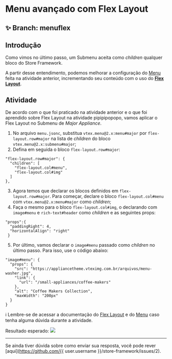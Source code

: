 # Menu avançado com Flex Layout

## :sparkles: **Branch:** menuflex

## Introdução 

Como vimos no último passo, um Submenu aceita como *children* qualquer bloco do Store Framework.  

A partir desse entendimento, podemos melhorar a configuração do [Menu](https://vtex.io/docs/components/all/vtex.menu/) feita na atividade anterior, incrementando seu conteúdo com o uso do [**Flex Layout**](https://vtex.io/docs/components/layout/vtex.flex-layout). 

## Atividade

De acordo com o que foi praticado na atividade anterior e o que foi aprendido sobre Flex Layout na atividade pipipipopopo, vamos aplicar o Flex Layout no Submenu de *Major Appliance*. 

1. No arquivo `menu.jsonc`, substitua `vtex.menu@2.x:menu#major` por `flex-layout.row#major` na lista de *children* do bloco `vtex.menu@2.x:submenu#major`;
2. Defina em seguida o bloco `flex-layout.row#major`: 

```
"flex-layout.row#major": {
  "children": [
    "flex-layout.col#menu",
    "flex-layout.col#img"
  ]
},
```
3. Agora temos que declarar os blocos definidos em  `flex-layout.row#major`. Para começar, declare o bloco `flex-layout.col#menu` com `vtex.menu@2.x:menu#major` como *children*;
4. Faça o mesmo para o bloco `flex-layout.col#img`, o declarando com `image#menu` e `rich-text#header` como *children* e as seguintes props:

```
"props":{
  "paddingRight": 4,
  "horizontalAlign": "right"
 }
```

5. Por último, vamos declarar o `image#menu` passado como *children* no último passo. Para isso, use o código abaixo: 

```
"image#menu": {
  "props": {
    "src": "https://appliancetheme.vteximg.com.br/arquivos/menu-washer.jpg",
    "link": {
      "url": "/small-appliances/coffee-makers"
    },
    "alt": "Coffee Makers Collection",
    "maxWidth": "200px"
  }
}
```

:information_source: Lembre-se de acessar a documentação do [Flex Layout](https://vtex.io/docs/components/layout/vtex.flex-layout) e do [Menu](https://vtex.io/docs/components/all/vtex.menu/) caso tenha alguma dúvida durante a atividade.

Resultado esperado:
![](https://appliancetheme.vteximg.com.br/arquivos/menu-flex.png)

----

Se ainda tiver dúvida sobre como enviar sua resposta, você pode rever [aqui](https://github.com/{{ user.username }}/store-framework/issues/2).
